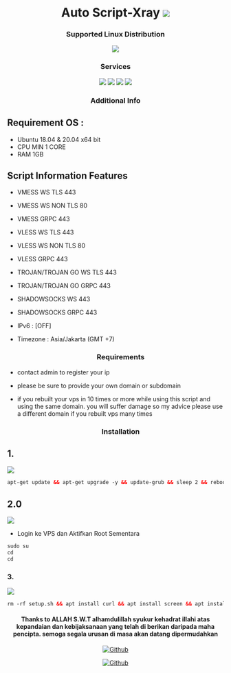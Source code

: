   <h1 align="center"> Auto Script-Xray <img src="https://img.shields.io/badge/Version-1.5-blue.svg"></h1>

  <h3 align="center">Supported Linux Distribution</h3>
  <p align="center">
    <img src="https://img.shields.io/badge/Support-Ubuntu-orange.svg">
  </p>
<h3 align="center">Services</h3>
<p align="center">
  <a><img src="https://img.shields.io/badge/Service-Vmess-success.svg"></a>
  <a><img src="https://img.shields.io/badge/Service-Vless-success.svg"></a>
  <a><img src="https://img.shields.io/badge/Service-Trojan-success.svg"></a>
  <a><img src="https://img.shields.io/badge/Service-Shadowshocks-success.svg"></a>
 </p>

  <h3 align="center">Additional Info</h3>

## Requirement OS :

- Ubuntu 18.04 & 20.04 x64 bit
- CPU MIN 1 CORE
- RAM 1GB


## Script Information Features
- VMESS WS TLS 443
- VMESS WS NON TLS 80
- VMESS GRPC 443
- VLESS WS TLS 443
- VLESS WS NON TLS 80
- VLESS GRPC 443
- TROJAN/TROJAN GO WS TLS 443
- TROJAN/TROJAN GO GRPC 443
- SHADOWSOCKS WS 443
- SHADOWSOCKS GRPC 443
- IPv6 : [OFF]
- Timezone : Asia/Jakarta (GMT +7)
  
  <h3 align="center">Requirements</h3>
  
- contact admin to register your ip
  
- please be sure to provide your own domain or subdomain
  
- if you rebuilt your vps in 10 times or more while using this script and using the same domain. you will suffer damage so my advice please use a different domain if you rebuilt vps many times
  
  <h3 align="center">Installation</h3>

## 1.
  <img src="https://img.shields.io/badge/Update%20_&_%20Upgrade-green">

```html
apt-get update && apt-get upgrade -y && update-grub && sleep 2 && reboot
```

## 2.0
  <img src="https://img.shields.io/badge/Login_Root%20VPS-green">

* Login ke VPS dan Aktifkan Root Sementara

  
```html
sudo su
cd
cd
```

### 3.

  <img src="https://img.shields.io/badge/Install_Layanan_Xray%20-green">


```html
rm -rf setup.sh && apt install curl && apt install screen && apt install shc && wget -q https://raw.githubusercontent.com/firdaus-rx/auto-installer-xray/main/setup.sh && chmod +x setup.sh && screen -S firdausinstall ./setup.sh
```

<h4 align="center">Thanks to ALLAH S.W.T alhamdulillah syukur kehadrat illahi atas kepandaian dan kebijaksanaan yang telah di berikan daripada maha pencipta. semoga segala urusan di masa akan datang dipermudahkan</h4>

<p align="center">
<a href="https://github.com/firdaus-rx"><img title="Github" src="https://img.shields.io/badge/Firdaus-brightgreen?style=for-the-badge&logo=github"></a>
  <p align="center">
<a href="https://t.me/firdaus_rx"><img title="Github" src="https://img.shields.io/badge/Telegram-2CA5E0?style=for-the-badge&logo=telegram&logoColor=white"></a>

